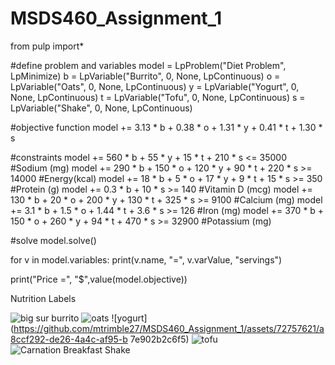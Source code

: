 # MSDS460_Assignment_1
from pulp import*

#define problem and variables
model = LpProblem("Diet Problem", LpMinimize)
b = LpVariable("Burrito", 0, None, LpContinuous)
o = LpVariable("Oats", 0, None, LpContinuous)
y = LpVariable("Yogurt", 0, None, LpContinuous)
t = LpVariable("Tofu", 0, None, LpContinuous)
s = LpVariable("Shake", 0, None, LpContinuous)

#objective function
model += 3.13 * b + 0.38 * o + 1.31 * y + 0.41 * t + 1.30 * s

#constraints
model += 560 * b + 55 * y + 15 * t + 210 * s <= 35000 #Sodium (mg)
model += 290 * b + 150 * o + 120 * y + 90 * t + 220 * s >= 14000 #Energy(kcal)
model += 18 * b + 5 * o + 17 * y + 9 * t + 15 * s >= 350 #Protein (g)
model += 0.3 * b + 10 * s >= 140 #Vitamin D (mcg)
model += 130 * b + 20 * o + 200 * y + 130 * t + 325 * s >= 9100 #Calcium (mg)
model += 3.1 * b + 1.5 * o + 1.44 * t + 3.6 * s >= 126 #Iron (mg)
model += 370 * b + 150 * o + 260 * y + 94 * t + 470 * s >= 32900 #Potassium (mg)

#solve
model.solve()

for v in model.variables:
    print(v.name, "=", v.varValue, "servings")
    
print("Price =", "$",value(model.objective))


Nutrition Labels 

![big sur burrito](https://github.com/mtrimble27/MSDS460_Assignment_1/assets/72757621/a3c184e5-6a61-4f5a-9f7c-ac452497126e)
![oats](https://github.com/mtrimble27/MSDS460_Assignment_1/assets/72757621/2776f2e7-0f82-46ae-80e8-b8a545930262)
![yogurt](https://github.com/mtrimble27/MSDS460_Assignment_1/assets/72757621/a8ccf292-de26-4a4c-af95-b
7e902b2c6f5)
![tofu](https://github.com/mtrimble27/MSDS460_Assignment_1/assets/72757621/1626daac-4533-4f73-8dfd-ef92b9f412bd)
![Carnation Breakfast Shake](https://github.com/mtrimble27/MSDS460_Assignment_1/assets/72757621/e1b4ff3d-f34d-4f2e-804d-f4141e5f8c84)
